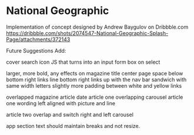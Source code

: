# National Geographic

Implementation of concept designed by Andrew Baygulov on Dribbble.com
https://dribbble.com/shots/2074547-National-Geographic-Splash-Page/attachments/372143

Future Suggestions Add:


cover search icon JS that turns into an input form box on select

larger, more bold, any effects on magazine title center page
space below bottom right links
line bottom right links up with the nav bar sandwich with same width letters
slightly more padding between white and yellow links

overlapped magazine article date
article one overlapping carousel
article one wording left aligned with picture and line

article two overlap and switch right and left carousel

app section text should maintain breaks and not resize.
